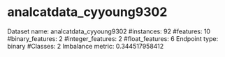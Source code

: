 # analcatdata_cyyoung9302
Dataset name: analcatdata_cyyoung9302
#instances: 92
#features: 10
  #binary_features: 2
  #integer_features: 2
  #float_features: 6
Endpoint type: binary
#Classes: 2
Imbalance metric: 0.344517958412
